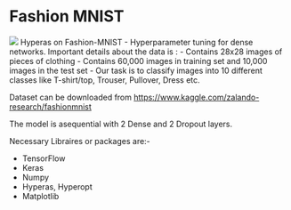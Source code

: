 # Fashion MNIST
<img src='fasion_mnist'>
Hyperas on Fashion-MNIST - Hyperparameter tuning for dense networks.
Important details about the data is :
- Contains 28x28 images of pieces of clothing
- Contains 60,000 images in training set and 10,000 images in the test set
- Our task is to classify images into 10 different classes like T-shirt/top, Trouser, Pullover, Dress etc.

Dataset can be downloaded from 
https://www.kaggle.com/zalando-research/fashionmnist

The model is asequential with 2 Dense and 2 Dropout layers.

Necessary Libraires or packages are:-
- TensorFlow
- Keras
- Numpy
- Hyperas, Hyperopt
- Matplotlib
